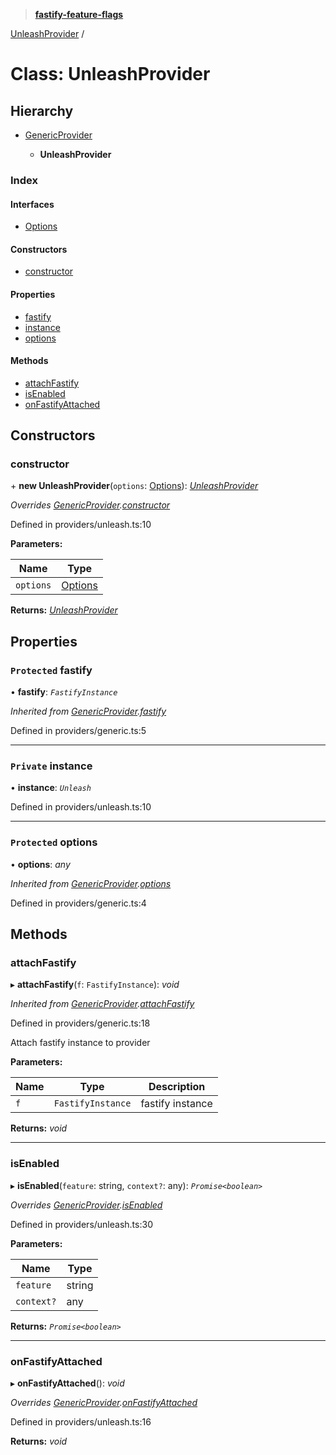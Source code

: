 > **[fastify-feature-flags](../README.md)**

[UnleashProvider](unleashprovider.md) /

# Class: UnleashProvider

## Hierarchy

* [GenericProvider](genericprovider.md)

  * **UnleashProvider**

### Index

#### Interfaces

* [Options](../interfaces/unleashprovider.options.md)

#### Constructors

* [constructor](unleashprovider.md#constructor)

#### Properties

* [fastify](unleashprovider.md#protected-fastify)
* [instance](unleashprovider.md#private-instance)
* [options](unleashprovider.md#protected-options)

#### Methods

* [attachFastify](unleashprovider.md#attachfastify)
* [isEnabled](unleashprovider.md#isenabled)
* [onFastifyAttached](unleashprovider.md#onfastifyattached)

## Constructors

###  constructor

\+ **new UnleashProvider**(`options`: [Options](../interfaces/unleashprovider.options.md)): *[UnleashProvider](unleashprovider.md)*

*Overrides [GenericProvider](genericprovider.md).[constructor](genericprovider.md#constructor)*

Defined in providers/unleash.ts:10

**Parameters:**

Name | Type |
------ | ------ |
`options` | [Options](../interfaces/unleashprovider.options.md) |

**Returns:** *[UnleashProvider](unleashprovider.md)*

## Properties

### `Protected` fastify

• **fastify**: *`FastifyInstance`*

*Inherited from [GenericProvider](genericprovider.md).[fastify](genericprovider.md#protected-fastify)*

Defined in providers/generic.ts:5

___

### `Private` instance

• **instance**: *`Unleash`*

Defined in providers/unleash.ts:10

___

### `Protected` options

• **options**: *any*

*Inherited from [GenericProvider](genericprovider.md).[options](genericprovider.md#protected-options)*

Defined in providers/generic.ts:4

## Methods

###  attachFastify

▸ **attachFastify**(`f`: `FastifyInstance`): *void*

*Inherited from [GenericProvider](genericprovider.md).[attachFastify](genericprovider.md#attachfastify)*

Defined in providers/generic.ts:18

Attach fastify instance to provider

**Parameters:**

Name | Type | Description |
------ | ------ | ------ |
`f` | `FastifyInstance` | fastify instance  |

**Returns:** *void*

___

###  isEnabled

▸ **isEnabled**(`feature`: string, `context?`: any): *`Promise<boolean>`*

*Overrides [GenericProvider](genericprovider.md).[isEnabled](genericprovider.md#isenabled)*

Defined in providers/unleash.ts:30

**Parameters:**

Name | Type |
------ | ------ |
`feature` | string |
`context?` | any |

**Returns:** *`Promise<boolean>`*

___

###  onFastifyAttached

▸ **onFastifyAttached**(): *void*

*Overrides [GenericProvider](genericprovider.md).[onFastifyAttached](genericprovider.md#protected-onfastifyattached)*

Defined in providers/unleash.ts:16

**Returns:** *void*